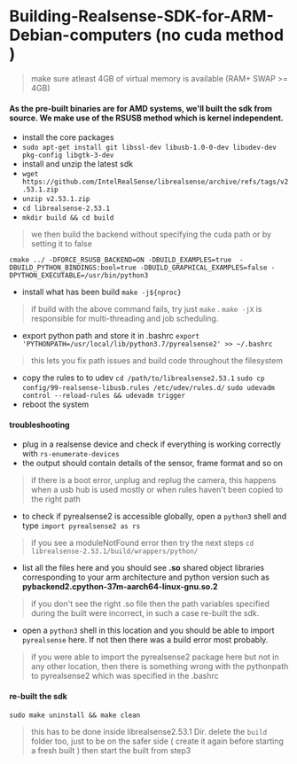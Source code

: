 # Building-Realsense-SDK-for-ARM-Debian-computers (no cuda method )
>make sure atleast 4GB of virtual memory is available (RAM+ SWAP >= 4GB)
#### As the pre-built binaries are for AMD systems, we'll built the sdk from source. We make use of the RSUSB method which is kernel independent.
- install the core packages
- `sudo apt-get install git libssl-dev libusb-1.0-0-dev libudev-dev pkg-config libgtk-3-dev` 
- install and unzip the latest sdk
- `wget https://github.com/IntelRealSense/librealsense/archive/refs/tags/v2.53.1.zip`
- `unzip v2.53.1.zip`
- `cd librealsense-2.53.1`
- `mkdir build && cd build`
> we then build the backend without specifying the cuda path or by setting it to false
````
cmake ../ -DFORCE_RSUSB_BACKEND=ON -DBUILD_EXAMPLES=true  -DBUILD_PYTHON_BINDINGS:bool=true -DBUILD_GRAPHICAL_EXAMPLES=false -DPYTHON_EXECUTABLE=/usr/bin/python3
````
- install what has been build
`make -j${nproc}`
> if build with the above command fails, try just  `make` .
> `make -jX` is responsible for multi-threading and job scheduling.
- export python path and store it in .bashrc 
`export 'PYTHONPATH=/usr/local/lib/python3.7/pyrealsense2' >> ~/.bashrc`
> this lets you fix path issues and build code throughout the filesystem
- copy the rules to  to udev
`cd /path/to/librealsense2.53.1`
`sudo cp config/99-realsense-libusb.rules /etc/udev/rules.d/`
`sudo udevadm control --reload-rules && udevadm trigger`
- reboot the system
#### troubleshooting 
- plug in a realsense device and check if everything  is working correctly with
`rs-enumerate-devices`
- the output should contain details of the sensor, frame format and so on
> if there is a boot error, unplug and replug the camera,  this happens when  a usb hub is used mostly or when rules haven't been copied to the right path
- to check if pyrealsense2 is accessible globally, open a `python3` shell and type
`import pyrealsense2 as rs`
> if you see a moduleNotFound error then try the next steps
`cd librealsense-2.53.1/build/wrappers/python/`
- list all the files here and you should see **.so** shared object libraries corresponding to your arm architecture and python version such as 
 **pybackend2.cpython-37m-aarch64-linux-gnu.so.2**
 > if you don't see the right .so file then the path variables specified during the built were incorrect, in such a case re-built the sdk. 
 - open a `python3` shell in this location and you should be able to import `pyrealsense` here. If not then there was a build error most probably.
 > if you were able to import the pyrealsense2 package here but not in any other location, then there is something wrong with the pythonpath to pyrealsense2 which was specified in the .bashrc
 #### **re-built the sdk**
 `sudo make uninstall && make clean`  
 > this has to be done inside librealsense2.53.1 Dir.
 > delete the `build` folder too, just to be on the safer side ( create it again before starting a fresh built ) then start the built from step3
